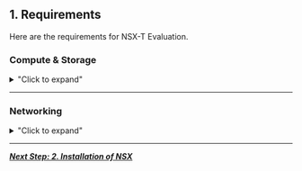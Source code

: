 
## 1. Requirements

Here are the requirements for NSX-T Evaluation.

### Compute & Storage

<details>
<summary>"Click to expand"</summary>

<p align="center">
  <img width=75% height=75% src="/docs/assets/Graphics/1.1.Pre-Req Compute.jpg">
</p>

| Compute          | Number | Version |                                                     Download                                                      |
|:-----------------|:------:|:-------:|:-----------------------------------------------------------------------------------------------------------------:|
| vCenter          |   1    |   7.0   | [download link](https://my.vmware.com/en/web/vmware/info/slug/datacenter_cloud_infrastructure/vmware_vsphere/7_0) |
| vCenter-Cluster  |   1+   |   n/a   |                                                        n/a                                                        |
| ESXi per Cluster |   2+   |   7.0   | [download link](https://my.vmware.com/en/web/vmware/info/slug/datacenter_cloud_infrastructure/vmware_vsphere/7_0) |
| CPU per ESXi     |   8+   |   n/a   |                                                        n/a                                                        |
| RAM per ESXi     | 48GB+  |   n/a   |                                                        n/a                                                        |
| NIC per ESXi     |   2+   |   n/a   |                                                        n/a                                                        |

| Storage | Shared storage - Recommended for live vMotion tests |
|:--------|:---------------------------------------------------:|
| Size    |                       500 GB                        |

</details>

---

### Networking

<details>
<summary>"Click to expand"</summary>

<p align="center">
  <img width=75% height=75% src="/docs/assets/Graphics/1.2.Pre-Req Networking.jpg">
</p>

| VLAN       | Number  | Description                                                                                  |
|:-----------|:-------:|:---------------------------------------------------------------------------------------------|
| Management | VLAN 11 | VLAN where Management is running (vCenter / ESXi-Mgt / future NSX-Mgr / future EdgeNode-Mgt) |
| Overlay    | VLAN 12 | VLAN where future NSX Logical Switches Overlay will run in                                   |

| Physical Router |                                                                                                                      |
|:----------------|:---------------------------------------------------------------------------------------------------------------------|
| Interface       | 1 interface on each of those VLAN                                                                                    |
|                 | *Note: Since in this lab Overlay will run only in VLAN 12, there is no need to enable large MTU on router interface* |

*Note:  
In the section "3.1. Security only (no Logical Network)", 1 new VLAN + interface will be created on Physical Router.  
In the section "3.2. Logical Network + Security", 1 new VLAN + interface will be created on Physical Router.*  


</details>


---

[***Next Step: 2. Installation of NSX***](/docs/2-Installation.md)
